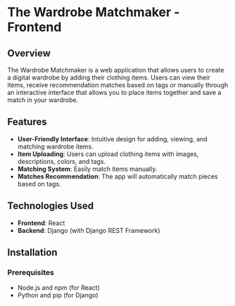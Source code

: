 # The Wardrobe Matchmaker - Frontend

## Overview

The Wardrobe Matchmaker is a web application that allows users to create a digital wardrobe by adding their clothing items. 
Users can view their items, receive recommendation matches based on tags or manually through an interactive interface that allows you to place items together and save a match in your wardrobe.

## Features

- **User-Friendly Interface**: Intuitive design for adding, viewing, and matching wardrobe items.
- **Item Uploading**: Users can upload clothing items with images, descriptions, colors, and tags.
- **Matching System**: Easily match items manually.
- **Matches Recommendation**: The app will automatically match pieces based on tags.

## Technologies Used

- **Frontend**: React
- **Backend**: Django (with Django REST Framework)

## Installation

### Prerequisites

- Node.js and npm (for React)
- Python and pip (for Django)


